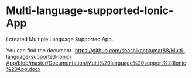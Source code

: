 Multi-language-supported-Ionic-App
===================================

I created Multiple Language Supported App.

You can find the document-
    https://github.com/shashikantkumar88/Multi-language-supported-Ionic-App/blob/master/Documentation/Multi%20language%20support%20Ionic%20App.docx
